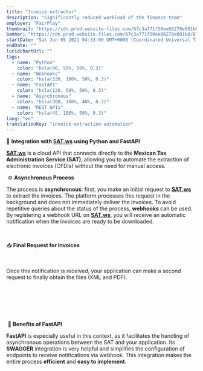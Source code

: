 ```yaml
---
title: "Invoice extractor"
description: "Significantly reduced workload of the finance team"
employer: "FairPlay"
thumbnail: "https://cdn.prod.website-files.com/67c3a771f50ee86278e081b8/67d92242c06869415245b864_67ce679edc8eb91cc34e3929_invoice-extraction.gif"
banner: "https://cdn.prod.website-files.com/67c3a771f50ee86278e081b8/67cbf293d19d256af5e0dccd_67cbd68c8ae8762187bf946d_photo-1551288049-bebda4e38f71.jpeg"
startDate: "Sat Jun 05 2021 04:33:00 GMT+0000 (Coordinated Universal Time)"
endDate: ""
lucidchartUrl: ""
tags:
  - name: "Python"
    color: "hsla(90, 50%, 50%, 0.3)"
  - name: "Webhooks"
    color: "hsla(330, 100%, 50%, 0.3)"
  - name: "FastAPI"
    color: "hsla(120, 50%, 50%, 0.3)"
  - name: "Asynchronous"
    color: "hsla(300, 100%, 40%, 0.3)"
  - name: "REST APIs"
    color: "hsla(45, 100%, 50%, 0.3)"
lang: "en"
translationKey: "invoice-extraction-automation"
---
```


🔗 **Integration with **[**SAT.ws**]()** using Python and FastAPI**
‍

[**SAT.ws**]() is a cloud API that connects directly to the **Mexican Tax Administration Service (SAT)**, allowing you to automate the extraction of electronic invoices (CFDIs) without the need for manual access.

‍
⚙️ **Asynchronous Process**
‍

The process is **asynchronous**: first, you make an initial request to [**SAT.ws**]() to extract the invoices. The platform processes this request in the background and does not immediately deliver the invoices. To avoid repetitive queries about the status of the process, **webhooks** can be used. By registering a webhook URL on [**SAT.ws**](), you will receive an automatic notification when the invoices are ready to be downloaded.

‍

📥 **Final Request for Invoices**

**‍**‍

Once this notification is received, your application can make a second request to finally obtain the files (XML and PDF).

‍

‍

‍

‍
🚀 **Benefits of FastAPI**
‍

**FastAPI** is especially useful in this context, as it facilitates the handling of asynchronous operations between the SAT and your application. Its **SWAGGER** integration is very helpful and simplifies the configuration of endpoints to receive notifications via webhook. This integration makes the entire process **efficient** and **easy to implement**.

‍

‍
